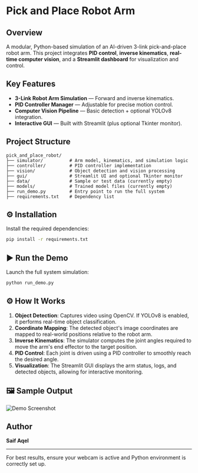# Pick and Place Robot Arm

##  Overview
A modular, Python-based simulation of an AI-driven 3-link pick-and-place robot arm. This project integrates **PID control**, **inverse kinematics**, **real-time computer vision**, and a **Streamlit dashboard** for visualization and control.

##  Key Features
-  **3-Link Robot Arm Simulation** — Forward and inverse kinematics.
-  **PID Controller Manager** — Adjustable for precise motion control.
-  **Computer Vision Pipeline** — Basic detection + optional YOLOv8 integration.
-  **Interactive GUI** — Built with Streamlit (plus optional Tkinter monitor).

##  Project Structure
```
pick_and_place_robot/
├── simulator/          # Arm model, kinematics, and simulation logic
├── controller/         # PID controller implementation
├── vision/             # Object detection and vision processing
├── gui/                # Streamlit UI and optional Tkinter monitor
├── data/               # Sample or test data (currently empty)
├── models/             # Trained model files (currently empty)
├── run_demo.py         # Entry point to run the full system
├── requirements.txt    # Dependency list
```

## ⚙ Installation
Install the required dependencies:
```bash
pip install -r requirements.txt
```

## ▶ Run the Demo
Launch the full system simulation:
```bash
python run_demo.py
```

## ⚙ How It Works
1. **Object Detection**: Captures video using OpenCV. If YOLOv8 is enabled, it performs real-time object classification.
2. **Coordinate Mapping**: The detected object's image coordinates are mapped to real-world positions relative to the robot arm.
3. **Inverse Kinematics**: The simulator computes the joint angles required to move the arm's end effector to the target position.
4. **PID Control**: Each joint is driven using a PID controller to smoothly reach the desired angle.
5. **Visualization**: The Streamlit GUI displays the arm status, logs, and detected objects, allowing for interactive monitoring.

## 🖼 Sample Output
![Demo Screenshot](docs/screenshot_placeholder.png)

##  Author
**Saif Aqel**  


---

For best results, ensure your webcam is active and Python environment is correctly set up.

